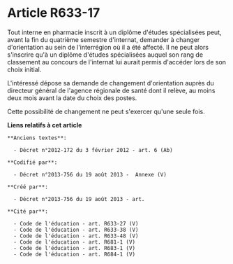 # Article R633-17

Tout interne en pharmacie inscrit à un diplôme d'études spécialisées peut, avant la fin du quatrième semestre d'internat,
demander à changer d'orientation au sein de l'interrégion où il a été affecté. Il ne peut alors s'inscrire qu'à un diplôme
d'études spécialisées auquel son rang de classement au concours de l'internat lui aurait permis d'accéder lors de son choix
initial.

L'intéressé dépose sa demande de changement d'orientation auprès du directeur général de l'agence régionale de santé dont il
relève, au moins deux mois avant la date du choix des postes.

Cette possibilité de changement ne peut s'exercer qu'une seule fois.

**Liens relatifs à cet article**

	**Anciens textes**:

	  - Décret n°2012-172 du 3 février 2012 - art. 6 (Ab)

	**Codifié par**:

	  - Décret n°2013-756 du 19 août 2013 -  Annexe (V)

	**Créé par**:

	  - Décret n°2013-756 du 19 août 2013 - art.

	**Cité par**:

	  - Code de l'éducation - art. R633-27 (V)
	  - Code de l'éducation - art. R633-38 (V)
	  - Code de l'éducation - art. R633-48 (V)
	  - Code de l'éducation - art. R681-1 (V)
	  - Code de l'éducation - art. R683-1 (V)
	  - Code de l'éducation - art. R684-1 (V)
